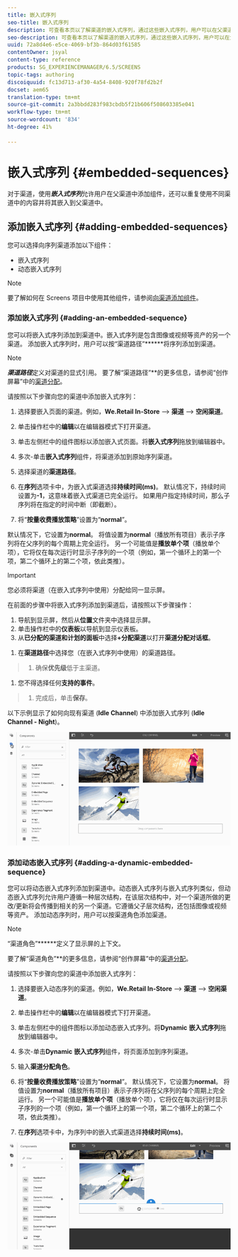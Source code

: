 ```yaml
---
title: 嵌入式序列
seo-title: 嵌入式序列
description: 可查看本页以了解渠道的嵌入式序列，通过这些嵌入式序列，用户可以在父渠道中添加组件，还可以重复使用不同渠道中的内容并将此内容嵌入到父渠道中。
seo-description: 可查看本页以了解渠道的嵌入式序列，通过这些嵌入式序列，用户可以在父渠道中添加组件，还可以重复使用不同渠道中的内容并将此内容嵌入到父渠道中。
uuid: 72a8d4e6-e5ce-4069-bf3b-864d03f61585
contentOwner: jsyal
content-type: reference
products: SG_EXPERIENCEMANAGER/6.5/SCREENS
topic-tags: authoring
discoiquuid: fc13d713-af30-4a54-8408-920f78fd2b2f
docset: aem65
translation-type: tm+mt
source-git-commit: 2a3bbdd283f983cbdb5f21b606f508603385e041
workflow-type: tm+mt
source-wordcount: '834'
ht-degree: 41%

---
```



# 嵌入式序列 {#embedded-sequences}

对于渠道，使用&#x200B;***嵌入式序列***&#x200B;允许用户在父渠道中添加组件，还可以重复使用不同渠道中的内容并将其嵌入到父渠道中。

## 添加嵌入式序列 {#adding-embedded-sequences}

您可以选择向序列渠道添加以下组件：

* 嵌入式序列
* 动态嵌入式序列

>[!NOTE]
>
>要了解如何在 Screens 项目中使用其他组件，请参阅[向渠道添加组件](adding-components-to-a-channel.md)。

### 添加嵌入式序列  {#adding-an-embedded-sequence}

您可以将嵌入式序列添加到渠道中。嵌入式序列是包含图像或视频等资产的另一个渠道。 添加嵌入式序列时，用户可以按“渠道路径”******&#x200B;将序列添加到渠道。

>[!NOTE]
>***渠道路径***定义对渠道的显式引用。
>要了解“渠道路径”**&#x200B;的更多信息，请参阅“创作屏幕”中的[渠道分配](channel-assignment.md)。

请按照以下步骤向您的渠道中添加嵌入式序列：

1. 选择要嵌入页面的渠道。例如，**We.Retail In-Store** —> **渠道** —> **空闲渠道**。

1. 单击操作栏中的&#x200B;**编辑**&#x200B;以在编辑器模式下打开渠道。
1. 单击左侧栏中的组件图标以添加嵌入式页面。将&#x200B;**嵌入式序列**&#x200B;拖放到编辑器中。
1. 多次-单击&#x200B;**嵌入式序列**&#x200B;组件，将渠道添加到原始序列渠道。
1. 选择渠道的&#x200B;**渠道路径**。
1. 在&#x200B;**序列**&#x200B;选项卡中，为嵌入式渠道选择&#x200B;**持续时间(ms)**。 默认情况下，持续时间设置为&#x200B;**-1**，这意味着嵌入式渠道已完全运行。 如果用户指定持续时间，那么子序列将在指定的时间中断（即截断）。

1. 将“**按量收费播放策略**”设置为“**normal**”。

默认情况下，它设置为&#x200B;**normal**。 将值设置为&#x200B;**normal**（播放所有项目）表示子序列将在父序列的每个周期上完全运行。 另一个可能值是&#x200B;**播放单个项**（播放单个项），它将仅在每次运行时显示子序列的一个项（例如，第一个循环上的第一个项，第二个循环上的第二个项，依此类推）。

>[!IMPORTANT]
>
>您必须将渠道（在嵌入式序列中使用）分配给同一显示屏。
>
>在前面的步骤中将嵌入式序列添加到渠道后，请按照以下步骤操作：
>
>1. 导航到显示屏，然后从&#x200B;**位置**&#x200B;文件夹中选择显示屏。
>1. 单击操作栏中的&#x200B;**仪表板**&#x200B;以导航到显示仪表板。
>1. 从&#x200B;**已分配的渠道和计划的面板**&#x200B;中选择&#x200B;**+分配渠道**&#x200B;以打开&#x200B;**渠道分配对话框**。

   >
   >
1. 在&#x200B;**渠道路径**&#x200B;中选择您（在嵌入式序列中使用）的渠道路径。
>1. 确保&#x200B;**优先级**&#x200B;低于主渠道。

   >
   >
1. 您不得选择任何&#x200B;**支持的事件**。
>1. 完成后，单击&#x200B;**保存**。

>



以下示例显示了如何向现有渠道 (**Idle Channel**) 中添加嵌入式序列 (**Idle Channel - Night**)。

![new2](assets/new2.gif)

### 添加动态嵌入式序列 {#adding-a-dynamic-embedded-sequence}

您可以将动态嵌入式序列添加到渠道中。动态嵌入式序列与嵌入式序列类似，但动态嵌入式序列允许用户遵循一种层次结构，在该层次结构中，对一个渠道所做的更改/更新将会传播到相关的另一个渠道。它遵循父子层次结构，还包括图像或视频等资产。 添加动态序列时，用户可以按渠道角色添加渠道。

>[!NOTE]
>
>“渠道角色”******&#x200B;定义了显示屏的上下文。
>
>要了解“渠道角色”**&#x200B;的更多信息，请参阅“创作屏幕”中的[渠道分配](channel-assignment.md)。

请按照以下步骤向您的渠道中添加嵌入式序列：

1. 选择要嵌入动态序列的渠道。例如，**We.Retail In-Store** —> **渠道** —> **空闲渠道**。

1. 单击操作栏中的&#x200B;**编辑**&#x200B;以在编辑器模式下打开渠道。
1. 单击左侧栏中的组件图标以添加动态嵌入式序列。将&#x200B;**Dynamic** **嵌入式序列**&#x200B;拖放到编辑器中。

1. 多次-单击&#x200B;**Dynamic** **嵌入式序列**&#x200B;组件，将页面添加到序列渠道。

1. 输入&#x200B;**渠道分配角色**。
1. 将“**按量收费播放策略**”设置为“**normal**”。 默认情况下，它设置为&#x200B;**normal**。 将值设置为&#x200B;**normal**（播放所有项目）表示子序列将在父序列的每个周期上完全运行。 另一个可能值是&#x200B;**播放单个项**（播放单个项），它将仅在每次运行时显示子序列的一个项（例如，第一个循环上的第一个项，第二个循环上的第二个项，依此类推）。

1. 在&#x200B;**序列**&#x200B;选项卡中，为序列中的嵌入式渠道选择&#x200B;**持续时间(ms)**。

![最新](assets/latest.gif)

